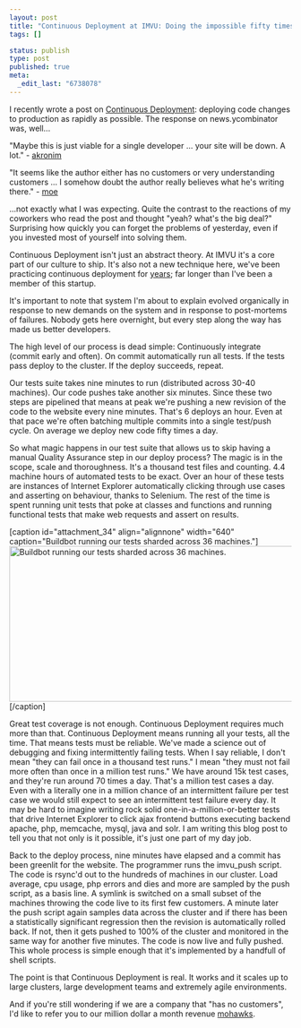```yaml
--- 
layout: post
title: "Continuous Deployment at IMVU: Doing the impossible fifty times a day."
tags: []

status: publish
type: post
published: true
meta: 
  _edit_last: "6738078"
---
```

I recently wrote a post on <a href="http://timothyfitz.wordpress.com/2009/02/08/continuous-deployment/" target="_blank">Continuous Deployment</a>: deploying code changes to production as rapidly as possible. The response on news.ycombinator was, well...

"Maybe this is just viable for a single developer ... your site will be down. A lot." - <a href="http://news.ycombinator.com/item?id=472049" target="_blank">akronim</a>

"It seems like the author either has no customers or very understanding customers ... I somehow doubt the author really believes what he's writing there." - <a href="http://news.ycombinator.com/item?id=472133" target="_blank">moe</a>

...not exactly what I was expecting. Quite the contrast to the reactions of my coworkers who read the post and thought "yeah? what's the big deal?" Surprising how quickly you can forget the problems of yesterday, even if you invested most of yourself into solving them.

Continuous Deployment isn't just an abstract theory. At IMVU it's a core part of our culture to ship. It's also not a new technique here, we've been practicing continuous deployment for <a href="http://startuplessonslearned.blogspot.com/2008/09/lean-startup.html" target="_blank">years</a>; far longer than I've been a member of this startup.

It's important to note that system I'm about to explain evolved organically in response to new demands on the system and in response to post-mortems of failures. Nobody gets here overnight, but every step along the way has made us better developers.

The high level of our process is dead simple: Continuously integrate (commit early and often). On commit automatically run all tests. If the tests pass deploy to the cluster. If the deploy succeeds, repeat.

Our tests suite takes nine minutes to run (distributed across 30-40 machines). Our code pushes take another six minutes. Since these two steps are pipelined that means at peak we're pushing a new revision of the code to the website every nine minutes. That's 6 deploys an hour. Even at that pace we're often batching multiple commits into a single test/push cycle. On average we deploy new code fifty times a day.

So what magic happens in our test suite that allows us to skip having a manual Quality Assurance step in our deploy process? The magic is in the scope, scale and thoroughness. It's a thousand test files and counting. 4.4 machine hours of automated tests to be exact. Over an hour of these tests are instances of Internet Explorer automatically clicking through use cases and asserting on behaviour, thanks to Selenium. The rest of the time is spent running unit tests that poke at classes and functions and running functional tests that make web requests and assert on results.

[caption id="attachment_34" align="alignnone" width="640" caption="Buildbot running our tests sharded across 36 machines."]<img class="size-full wp-image-34" title="Waterfall" src="http://timothyfitz.files.wordpress.com/2009/02/waterfall.png" alt="Buildbot running our tests sharded across 36 machines." width="640" height="278" />[/caption]

Great test coverage is not enough. Continuous Deployment requires much more than that. Continuous Deployment means running all your tests, all the time. That means tests must be reliable. We've made a science out of debugging and fixing intermittently failing tests. When I say reliable, I don't mean "they can fail once in a thousand test runs." I mean "they must not fail more often than once in a million test runs." We have around 15k test cases, and they're run around 70 times a day. That's a million test cases a day. Even with a literally one in a million chance of an intermittent failure per test case we would still expect to see an intermittent test failure every day. It may be hard to imagine writing rock solid one-in-a-million-or-better tests that drive Internet Explorer to click ajax frontend buttons executing backend apache, php, memcache, mysql, java and solr. I am writing this blog post to tell you that not only is it possible, it's just one part of my day job.

Back to the deploy process, nine minutes have elapsed and a commit has been greenlit for the website. The programmer runs the imvu_push script. The code is rsync'd out to the hundreds of machines in our cluster. Load average, cpu usage, php errors and dies and more are sampled by the push script, as a basis line. A symlink is switched on a small subset of the machines throwing the code live to its first few customers. A minute later the push script again samples data across the cluster and if there has been a statistically significant regression then the revision is automatically rolled back. If not, then it gets pushed to 100% of the cluster and monitored in the same way for another five minutes. The code is now live and fully pushed. This whole process is simple enough that it's implemented by a handfull of shell scripts.

The point is that Continuous Deployment is real. It works and it scales up to large clusters, large development teams and extremely agile environments.

And if you're still wondering if we are a company that "has no customers", I'd like to refer you to our million dollar a month revenue <a href="http://www.flickr.com/photos/treborinato/2871009707/in/set-72157607385306405/" target="_blank">mohawks</a>.
